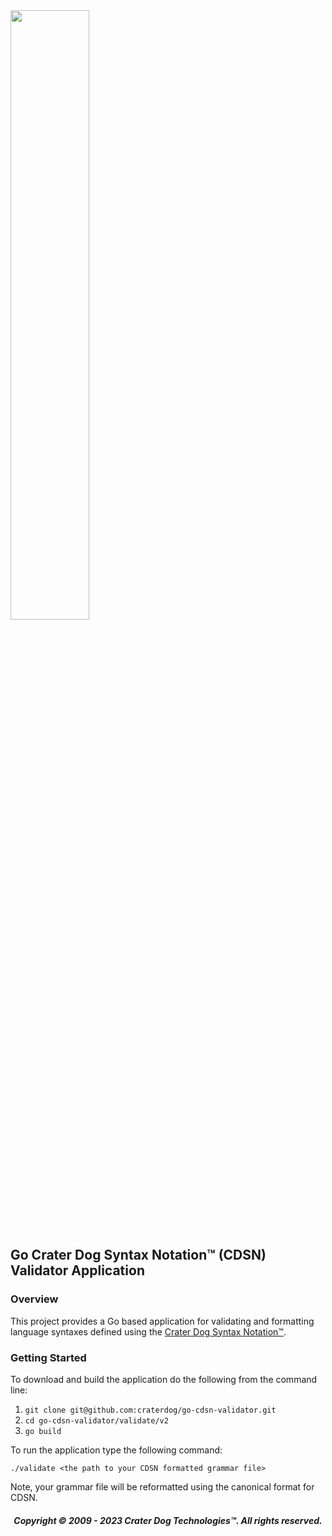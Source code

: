 <img src="https://craterdog.com/images/CraterDog.png" width="50%">

## Go Crater Dog Syntax Notation™ (CDSN) Validator Application

### Overview
This project provides a Go based application for validating and formatting
language syntaxes defined using the
[Crater Dog Syntax Notation™](https://github.com/craterdog/go-cdsn-validation).

### Getting Started
To download and build the application do the following from the command line:
1. `git clone git@github.com:craterdog/go-cdsn-validator.git`
1. `cd go-cdsn-validator/validate/v2`
1. `go build`

To run the application type the following command:

`./validate <the path to your CDSN formatted grammar file>`

Note, your grammar file will be reformatted using the canonical format for CDSN.

<H5 align="center"> Copyright © 2009 - 2023  Crater Dog Technologies™. All rights reserved. </H5>
